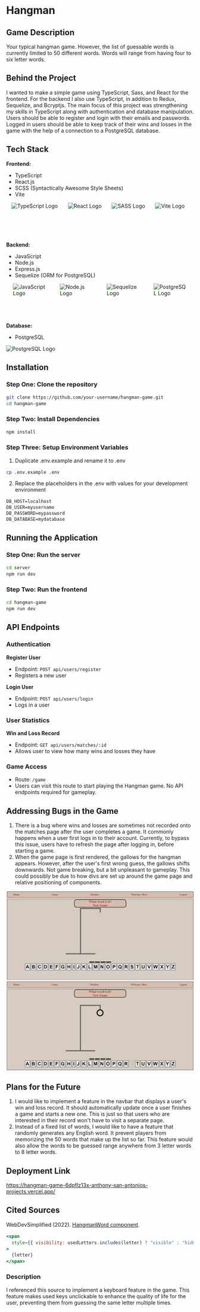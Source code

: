 # Hangman

## Game Description

Your typical hangman game. However, the list of guessable words is currently limited to 50 different words. Words will range from having four to six letter words.

## Behind the Project

I wanted to make a simple game using TypeScript, Sass, and React for the frontend. For the backend I also use TypeScript, in addition to Redux, Sequelize, and Bcryptjs. The main focus of this project was strengthening my skills in TypeScript along with authentication and database manipulation. Users should be able to register and login with their emails and passwords. Logged in users should be able to keep track of their wins and losses in the game with the help of a connection to a PostgreSQL database.

## Tech Stack

**Frontend:**

- TypeScript
- React.js
- SCSS (Syntactically Awesome Style Sheets)
- Vite

<div style="display: flex; justify-content: space-around;">
    <img src='https://img.icons8.com/?size=100&id=bzf0DqjXFHIW&format=png&color=000000' alt="TypeScript Logo">
    <img src='https://img.icons8.com/?size=100&id=uJM6fQYqDaZK&format=png&color=000000' alt="React Logo">
    <img src='https://banner2.cleanpng.com/20180420/pzw/kisspng-sass-cascading-style-sheets-preprocessor-less-post-meng-5adaa47ca100e3.1728846115242783966595.jpg' width=90 height=90 alt="SASS Logo">
    <img src='https://upload.wikimedia.org/wikipedia/commons/f/f1/Vitejs-logo.svg' width=90 height=90 alt="Vite Logo">
</div>

**Backend:**

- JavaScript
- Node.js
- Express.js
- Sequelize (ORM for PostgreSQL)

<div style="display: flex; justify-content: space-around;">
    <img src='https://static.vecteezy.com/system/resources/previews/027/127/463/original/javascript-logo-javascript-icon-transparent-free-png.png' width=90 height=90 alt="JavaScript Logo">
    <img src='https://static-00.iconduck.com/assets.00/node-js-icon-227x256-913nazt0.png' width=90 height=90 alt="Node.js Logo">
    <img src='https://cdn.freebiesupply.com/logos/large/2x/sequelize-logo-png-transparent.png' width=90 height=90 alt="Sequelize Logo">
    <img src='https://img.icons8.com/?size=100&id=38561&format=png&color=000000' width=90 height=90 alt="PostgreSQL Logo">
</div>

**Database:**

- PostgreSQL

<img src='https://img.icons8.com/?size=100&id=38561&format=png&color=000000' width=90 height=90 alt="PostgreSQL Logo">

## Installation

### Step One: Clone the repository

```bash
git clone https://github.com/your-username/hangman-game.git
cd hangman-game
```

### Step Two: Install Dependencies

```bash
npm install
```

### Step Three: Setup Environment Variables

1. Duplicate .env.example and rename it to .env

```bash
cp .env.example .env
```

2. Replace the placeholders in the .env with values for your development environment

```plaintext
DB_HOST=localhost
DB_USER=myusername
DB_PASSWORD=mypassword
DB_DATABASE=mydatabase
```

## Running the Application

### Step One: Run the server

```bash
cd server
npm run dev
```

### Step Two: Run the frontend

```bash
cd hangman-game
npm run dev
```

## API Endpoints

### Authentication

**Register User**

- Endpoint: `POST api/users/register`
- Registers a new user

**Login User**

- Endpoint: `POST api/users/login`
- Logs in a user

### User Statistics

**Win and Loss Record**

- Endpoint: `GET api/users/matches/:id`
- Allows user to view how many wins and losses they have

### Game Access

- Route: `/game`
- Users can visit this route to start playing the Hangman game. No API endpoints required for gameplay.

## Addressing Bugs in the Game

1. There is a bug where wins and losses are sometimes not recorded onto the matches page after the user completes a game. It commonly happens when a user first logs in to their account. Currently, to bypass this issue, users have to refresh the page after logging in, before starting a game.
2. When the game page is first rendered, the gallows for the hangman appears. However, after the user's first wrong guess, the gallows shifts downwards. Not game breaking, but a bit unpleasant to gameplay. This could possibly be due to how divs are set up around the game page and relative positioning of components.

![Gallows before incorrect guess](src/assets/PreGuess.png)
![Gallows after incorrect guess](src/assets/PostGuess.png)

## Plans for the Future

1. I would like to implement a feature in the navbar that displays a user's win and loss record. It should automatically update once a user finishes a game and starts a new one. This is just so that users who are interested in their record won't have to visit a separate page.
2. Instead of a fixed list of words, I would like to have a feature that randomly generates any English word. It prevent players from memorizing the 50 words that make up the list so far. This feature would also allow the words to be guessed range anywhere from 3 letter words to 8 letter words.

## Deployment Link

https://hangman-game-6dpflz13x-anthony-san-antonios-projects.vercel.app/

## Cited Sources

WebDevSimplified (2022). [HangmanWord component](https://github.com/WebDevSimplified/react-hangman/blob/main/src/HangmanWord.tsx).

```jsx
<span
  style={{ visibility: usedLetters.includes(letter) ? "visible" : "hidden" }}
>
  {letter}
</span>
```

### Description

I referenced this source to implement a keyboard feature in the game. This feature makes used keys unclickable to enhance the quality of life for the user, preventing them from guessing the same letter multiple times.
